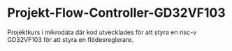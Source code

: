 # Projekt-Flow-Controller-GD32VF103
Projektkurs i mikrodata där kod utvecklades för att styra en risc-v  GD32VF103 för att styra en flödesreglerare.
